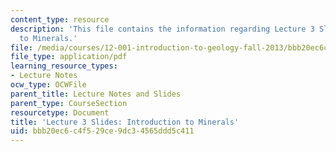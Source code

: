 ```yaml
---
content_type: resource
description: 'This file contains the information regarding Lecture 3 Slides: Introduction
  to Minerals.'
file: /media/courses/12-001-introduction-to-geology-fall-2013/bbb20ec6c4f529ce9dc34565ddd5c411_MIT12_001F13_Lec3Slides.pdf
file_type: application/pdf
learning_resource_types:
- Lecture Notes
ocw_type: OCWFile
parent_title: Lecture Notes and Slides
parent_type: CourseSection
resourcetype: Document
title: 'Lecture 3 Slides: Introduction to Minerals'
uid: bbb20ec6-c4f5-29ce-9dc3-4565ddd5c411
---
```


